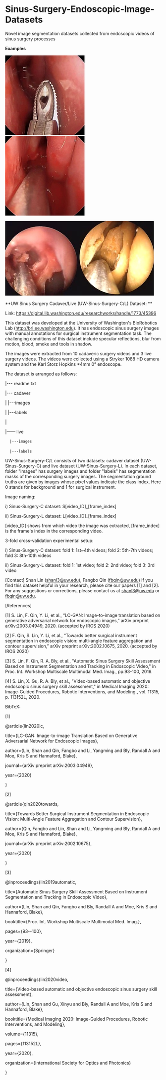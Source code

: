 # Sinus-Surgery-Endoscopic-Image-Datasets
Novel image segmentation datasets collected from endoscopic videos of sinus surgery processes

**Examples**

![](https://github.com/SURA23/Sinus-Surgery-Endoscopic-Image-Datasets/blob/master/live-example1.jpg)![](https://github.com/SURA23/Sinus-Surgery-Endoscopic-Image-Datasets/blob/master/live-example2.jpg)


![](https://github.com/SURA23/Sinus-Surgery-Endoscopic-Image-Datasets/blob/master/cadaver-example1.jpg)![](https://github.com/SURA23/Sinus-Surgery-Endoscopic-Image-Datasets/blob/master/cadaver-example2.jpg)


**UW Sinus Surgery Cadaver/Live (UW-Sinus-Surgery-C/L) Dataset: **

Link: https://digital.lib.washington.edu/researchworks/handle/1773/45396

This dataset was developed at the University of Washington's BioRobotics Lab (http://brl.ee.washington.edu). It has endoscopic sinus surgery images with manual annotations for surgical instrument segmentation task. The challenging conditions of this dataset include specular reflections, blur from motion, blood, smoke and tools in shadow. 

The images were extracted from 10 cadaveric surgery videos and 3 live surgery videos. The videos were collected using a Stryker 1088 HD camera system and the Karl Storz Hopkins *4mm 0° endoscope. 

The dataset is arranged as follows:

|--- readme.txt

|--- cadaver

|     |---images

|     |---labels

|    

|—— live

      |---images

      |---labels

UW-Sinus-Surgery-C/L consists of two datasets: cadaver dataset (UW-Sinus-Surgery-C) and live dataset (UW-Sinus-Surgery-L). In each dataset, folder "images" has surgery images and folder "labels" has segmentation masks of the corresponding surgery images. The segmentation ground truths are given by images whose pixel values indicate the class index. Here 0 stands for background and 1 for surgical instrument. 

Image naming:

i) Sinus-Surgery-C dataset: S[video_ID]_[frame_index]

ii) Sinus-Surgery-L dataset: L[video_ID]_[frame_index]

[video_ID] shows from which video the image was extracted, [frame_index] is the frame's index in the corresponding video. 

3-fold cross-validation experimental setup:

i) Sinus-Surgery-C dataset: fold 1: 1st~4th videos; fold 2: 5th-7th videos; fold 3: 8th-10th videos

ii) Sinus-Surgery-L dataset: fold 1: 1st video; fold 2: 2nd video; fold 3: 3rd video 

[Contact] Shan Lin (shanl3@uw.edu), Fangbo Qin (fbqin@uw.edu) 
If you find this dataset helpful in your research, please cite our papers [1] and [2]. For any suggestions or corrections, please contact us at shanl3@uw.edu or fbqin@uw.edu.  

[References]

[1] S. Lin, F. Qin, Y. Li, et al., “LC-GAN: Image-to-image translation based on generative adversarial network for endoscopic images,” arXiv preprint arXiv:2003.04949, 2020. (accepted by IROS 2020)

[2] F. Qin, S. Lin, Y. Li, et al., “Towards better surgical instrument segmentation in endoscopic vision: multi-angle feature aggregation and contour supervision,” arXiv preprint arXiv:2002.10675, 2020. (accepted by IROS 2020)

[3] S. Lin, F. Qin, R. A. Bly, et al., "Automatic Sinus Surgery Skill Assessment Based on Instrument Segmentation and Tracking in Endoscopic Video," in Proc. Int. Workshop Multiscale Multimodal Med. Imag., pp.93-100, 2019.

[4] S. Lin, X. Gu, R. A. Bly, et al., "Video-based automatic and objective endoscopic sinus surgery skill assessment," in Medical Imaging 2020: Image-Guided Procedures, Robotic Interventions, and Modeling., vol. 11315, p. 113152L, 2020. 

BibTeX:

[1]

@article{lin2020lc,

  title={LC-GAN: Image-to-image Translation Based on Generative Adversarial Network for Endoscopic Images},

  author={Lin, Shan and Qin, Fangbo and Li, Yangming and Bly, Randall A and Moe, Kris S and Hannaford, Blake},

  journal={arXiv preprint arXiv:2003.04949},

  year={2020}

}

[2]

@article{qin2020towards,

  title={Towards Better Surgical Instrument Segmentation in Endoscopic Vision: Multi-Angle Feature Aggregation and Contour Supervision},

  author={Qin, Fangbo and Lin, Shan and Li, Yangming and Bly, Randall A and Moe, Kris S and Hannaford, Blake},

  journal={arXiv preprint arXiv:2002.10675},

  year={2020}

}

[3]

@inproceedings{lin2019automatic,

  title={Automatic Sinus Surgery Skill Assessment Based on Instrument Segmentation and Tracking in Endoscopic Video},

  author={Lin, Shan and Qin, Fangbo and Bly, Randall A and Moe, Kris S and Hannaford, Blake},

  booktitle={Proc. Int. Workshop Multiscale Multimodal Med. Imag.},

  pages={93--100},

  year={2019},

  organization={Springer}

}

[4]

@inproceedings{lin2020video,

  title={Video-based automatic and objective endoscopic sinus surgery skill assessment},

  author={Lin, Shan and Gu, Xinyu and Bly, Randall A and Moe, Kris S and Hannaford, Blake},

  booktitle={Medical Imaging 2020: Image-Guided Procedures, Robotic Interventions, and Modeling},

  volume={11315},

  pages={113152L},

  year={2020},

  organization={International Society for Optics and Photonics}

}
